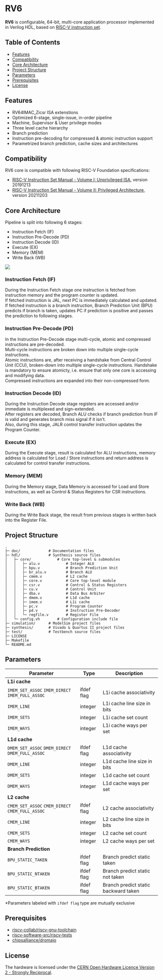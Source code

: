 # RV6
**RV6** is configurable, 64-bit, multi-core application processor implemented in Verilog HDL, based on [RISC-V instruction set](https://riscv.org).

## Table of Contents
- [Features](https://github.com/kiclu/rv6#features)
- [Compatibility](https://github.com/kiclu/rv6#compatibility)
- [Core Architecture](https://github.com/kiclu/rv6#core-architecture)
- [Project Structure](https://github.com/kiclu/rv6#project-structure)
- [Parameters](https://github.com/kiclu/rv6#parameters)
- [Prerequisites](https://github.com/kiclu/rv6#prerequisites)
- [License](https://github.com/kiclu/rv6#license)

## Features
- RV64IMAC_Zicsr ISA extenstions
- Optimized 6-stage, single-issue, in-order pipeline
- Machine, Supervisor & User privilege modes
- Three level cache hierarchy
- Branch prediction
- Instruction pre-decoding for compressed & atomic instruction support
- Parametrized branch prediction, cache sizes and architectures

## Compatibility
RV6 core is compatible with following RISC-V Foundation specifications:
- [RISC-V Instruction Set Manual - Volume I: Unprivileged ISA](https://github.com/kiclu/rv6/blob/master/doc/riscv-unprivileged-isa.pdf), version 20191213
- [RISC-V Instruction Set Manual - Volume II: Privileged Architecture](https://github.com/kiclu/rv6/blob/master/doc/riscv-privileged-isa.pdf), version 20211203

## Core Architecture
Pipeline is split into following 6 stages:
- Instruction Fetch (IF)
- Instruction Pre-Decode (PD)
- Instruction Decode (ID)
- Execute (EX)
- Memory (MEM)
- Write Back (WB)

<img src="./doc/hart-schematic.png">

### Instruction Fetch (IF)
During the Instruction Fetch stage one instruction is fetched from instruction memory and the program counter is updated.<br>
If fetched instruction is JAL, next PC is immediately calculated and updated.<br>
If fetched instruction is a branch instruction, Branch Prediction Unit (BPU) predicts if branch is taken, updates PC if prediction is positive and passes the prediction to following stages.

### Instruction Pre-Decode (PD)
In the Instruction Pre-Decode stage multi-cycle, atomic and compressed instructions are pre-decoded.<br>
Multi-cycle instructions are broken down into multiple single-cycle instructions.<br>
Atomic instructions are, after receiving a handshake from Central Control Unit (CCU), broken-down into multiple single-cycle instructions.
Handshake is mandatory to ensure atomicty, i.e. ensure that only one core is accessing and modifying data.<br>
Compressed instructions are expanded into their non-compressed form.

### Instruction Decode (ID)
During the Instruction Decode stage registers are accessed and/or immediate is multiplexed and sign-extended.<br>
After registers are decoded, Branch ALU checks if branch prediction from IF is valid and generates branch miss signal if it isn't.<br>
Also, during this stage, JALR control transfer instruction updates the Program Counter.

### Execute (EX)
During the Execute stage, result is calculated for ALU instructions, memory address is calculated for Load / Store instructions and
return address is calculated for control transfer instructions.

### Memory (MEM)
During the Memory stage, Data Memory is accessed for Load and Store instructions, as well as Control & Status Registers for CSR instructions.

### Write Back (WB)
During the Write Back stage, the result from previous stages is written back into the Register File.

## Project Structure
```
.
├─ doc/             # Documentation files
├─ hdl/             # Synthesis source files
│   ├─ core/            # Core top-level & submodules
│   │   ├─ alu.v            # Integer ALU
│   │   ├─ bpu.v            # Branch Prediction Unit
│   │   ├─ br_alu.v         # Branch ALU
│   │   ├─ cmem.v           # L2 cache
│   │   ├─ core.v           # Core top-level module
│   │   ├─ csr.v            # Control & Status Registers
│   │   ├─ cu.v             # Control Unit
│   │   ├─ dba.v            # Data Bus Arbiter
│   │   ├─ dmem.v           # L1d cache
│   │   ├─ imem.v           # L1i cache
│   │   ├─ pc.v             # Program Counter
│   │   ├─ pd.v             # Instruction Pre-Decoder
│   │   └─ regfile.v        # Register File
│   └─ config.vh        # Configuration include file
├─ simulation/      # ModelSim project files
├─ synthesis/       # Vivado & Quartus II project files
├─ test/            # Testbench source files
├─ LICENSE
├─ Makefile
└─ README.md
```

## Parameters
| Parameter                                                                 | Type          | Description                                       |
|---------------------------------------------------------------------------|---------------|---------------------------------------------------|
|  **L1i cache**                                                            |               |                                                   |
| `IMEM_SET_ASSOC` `IMEM_DIRECT` `IMEM_FULL_ASSOC`                          | ifdef flag    | L1i cache associativity                           |
| `IMEM_LINE`                                                               | integer       | L1i cache line size in bits                       |
| `IMEM_SETS`                                                               | integer       | L1i cache set count                               |
| `IMEM_WAYS`                                                               | integer       | L1i cache ways per set                            |
| **L1d cache**                                                             |               |                                                   |
| `DMEM_SET_ASSOC` `DMEM_DIRECT` `DMEM_FULL_ASSOC`                          | ifdef flag    | L1d cache associativity                           |
| `DMEM_LINE`                                                               | integer       | L1d cache line size in bits                       |
| `DMEM_SETS`                                                               | integer       | L1d cache set count                               |
| `DMEM_WAYS`                                                               | integer       | L1d cache ways per set                            |
| **L2 cache**                                                              |               |                                                   |
| `CMEM_SET_ASSOC` `CMEM_DIRECT` `CMEM_FULL_ASSOC`                          | ifdef flag    | L2 cache associativity                            |
| `CMEM_LINE`                                                               | integer       | L2 cache line size in bits                        |
| `CMEM_SETS`                                                               | integer       | L2 cache set count                                |
| `CMEM_WAYS`                                                               | integer       | L2 cache ways per set                             |
| **Branch Prediction**                                                     |               |                                                   |
| `BPU_STATIC_TAKEN`                                                        | ifdef flag    | Branch predict static taken                       |
| `BPU_STATIC_NTAKEN`                                                       | ifdef flag    | Branch predict static not taken                   |
| `BPU_STATIC_BTAKEN`                                                       | ifdef flag    | Branch predict static backward taken              |

*Parameters labeled with `ifdef flag` type are mutually exclusive

## Prerequisites
- [riscv-collab/riscv-gnu-toolchain](https://github.com/riscv-collab/riscv-gnu-toolchain)
- [riscv-software-src/riscv-tests](https://github.com/riscv-software-src/riscv-tests)
- [chipsalliance/dromajo](https://github.com/chipsalliance/dromajo)

## License
The hardware is licensed under the [CERN Open Hardware Licence Version 2 - Strongly Reciprocal](https://ohwr.org/cern_ohl_s_v2.txt).
